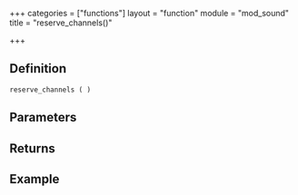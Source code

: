 +++
categories = ["functions"]
layout = "function"
module = "mod_sound"
title = "reserve_channels()"

+++

## Definition

    reserve_channels ( )

## Parameters

## Returns

## Example
